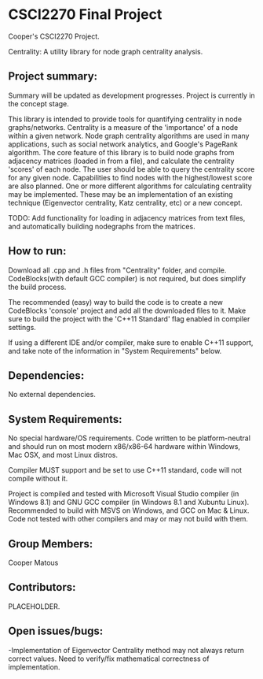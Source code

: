 # CSCI2270 Final Project
Cooper's CSCI2270 Project.

Centrality: A utility library for node graph centrality analysis.

## Project summary:
Summary will be updated as development progresses. Project is currently in the concept stage.

  This library is intended to provide tools for quantifying centrality in node graphs/networks. Centrality is a measure of the 'importance' of a node within a given network. Node graph centrality algorithms are used in many applications, such as social network analytics, and Google's PageRank algorithm. The core feature of this library is to build node graphs from adjacency matrices (loaded in from a file), and calculate the centrality 'scores' of each node. The user should be able to query the centrality score for any given node. Capabilities to find nodes with the highest/lowest score are also planned. One or more different algorithms for calculating centrality may be implemented. These may be an implementation of an existing technique (Eigenvector centrality, Katz centrality, etc) or a new concept.

TODO: Add functionality for loading in adjacency matrices from text files, and automatically building nodegraphs from the matrices.

## How to run:

Download all .cpp and .h files from "Centrality" folder, and compile. CodeBlocks(with default GCC compiler) is not required, but does simplify the build process.

The recommended (easy) way to build the code is to create a new CodeBlocks 'console' project and add all the downloaded files to it. Make sure to build the project with the 'C++11 Standard' flag enabled in compiler settings.

If using a different IDE and/or compiler, make sure to enable C++11 support, and take note of the information in "System Requirements" below.

## Dependencies:

No external dependencies.

## System Requirements:

No special hardware/OS requirements. Code written to be platform-neutral and should run on most modern x86/x86-64 hardware within Windows, Mac OSX, and most Linux distros.

Compiler MUST support and be set to use C++11 standard, code will not compile without it.

Project is compiled and tested with Microsoft Visual Studio compiler (in Windows 8.1) and GNU GCC compiler (in Windows 8.1 and Xubuntu Linux). Recommended to build with MSVS on Windows, and GCC on Mac & Linux. Code not tested with other compilers and may or may not build with them.

## Group Members:

Cooper Matous

## Contributors:

PLACEHOLDER.

## Open issues/bugs:

-Implementation of Eigenvector Centrality method may not always return correct values. Need to verify/fix mathematical correctness of implementation.

